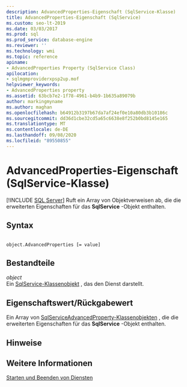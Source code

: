 ```yaml
---
description: AdvancedProperties-Eigenschaft (SqlService-Klasse)
title: AdvancedProperties-Eigenschaft (SqlService)
ms.custom: seo-lt-2019
ms.date: 03/03/2017
ms.prod: sql
ms.prod_service: database-engine
ms.reviewer: ''
ms.technology: wmi
ms.topic: reference
apiname:
- AdvancedProperties Property (SqlService Class)
apilocation:
- sqlmgmproviderxpsp2up.mof
helpviewer_keywords:
- AdvancedProperties property
ms.assetid: 63bcb7e2-1f78-4961-b4b9-1b635a89079b
author: markingmyname
ms.author: maghan
ms.openlocfilehash: b64912b3197b67da7af24ef0e10a80db3b10186c
ms.sourcegitcommit: dd36d1cbe32cd5a65c6638e8f252b0bd8145e165
ms.translationtype: MT
ms.contentlocale: de-DE
ms.lasthandoff: 09/08/2020
ms.locfileid: "89550855"
---
```

# <a name="advancedproperties-property-sqlservice-class"></a>AdvancedProperties-Eigenschaft (SqlService-Klasse)
[!INCLUDE [SQL Server](../../../includes/applies-to-version/sqlserver.md)]
  Ruft ein Array von Objektverweisen ab, die die erweiterten Eigenschaften für das **SqlService** -Objekt enthalten.  
  
## <a name="syntax"></a>Syntax  
  
```  
  
object.AdvancedProperties [= value]  
```  
  
## <a name="parts"></a>Bestandteile  
 *object*  
 Ein [SqlService-Klassenobjekt](../../../relational-databases/wmi-provider-configuration-classes/sqlservice-class/sqlservice-class.md) , das den Dienst darstellt.  
  
## <a name="property-valuereturn-value"></a>Eigenschaftswert/Rückgabewert  
 Ein Array von [SqlServiceAdvancedProperty-Klassenobjekten](../../../relational-databases/wmi-provider-configuration-classes/sqlserviceadvancedproperty-class/sqlserviceadvancedproperty-class.md) , die die erweiterten Eigenschaften für das **SqlService** -Objekt enthalten.  
  
## <a name="remarks"></a>Hinweise  
  
## <a name="see-also"></a>Weitere Informationen  
 [Starten und Beenden von Diensten](https://technet.microsoft.com/library/ms174886\(v=sql.105\).aspx)  
  
  
